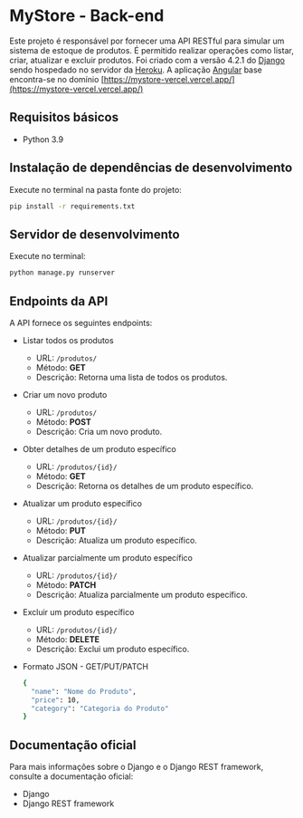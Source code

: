 # MyStore - Back-end

Este projeto é responsável por fornecer uma API RESTful para simular um sistema de estoque de produtos. É permitido realizar operações como listar, criar, atualizar e excluir produtos. Foi criado com a versão 4.2.1 do [Django](https://www.djangoproject.com/) sendo hospedado no servidor da [Heroku](https://heroku.com). A aplicação [Angular](https://github.com/angular/angular-cli) base encontra-se no domínio [https://mystore-vercel.vercel.app/](https://mystore-vercel.vercel.app/)


## Requisitos básicos
- Python 3.9

## Instalação de dependências de desenvolvimento
Execute no terminal na pasta fonte do projeto:
```bash
pip install -r requirements.txt
```

## Servidor de desenvolvimento
Execute no terminal:
```bash
python manage.py runserver
```

## Endpoints da API
A API fornece os seguintes endpoints:

- Listar todos os produtos
  - URL: `/produtos/`
  - Método: **GET**
  - Descrição: Retorna uma lista de todos os produtos.

- Criar um novo produto
  - URL: `/produtos/`
  - Método: **POST**
  - Descrição: Cria um novo produto.

- Obter detalhes de um produto específico
  - URL: `/produtos/{id}/`
  - Método: **GET**
  - Descrição: Retorna os detalhes de um produto específico.

- Atualizar um produto específico
  - URL: `/produtos/{id}/`
  - Método: **PUT**
  - Descrição: Atualiza um produto específico.

- Atualizar parcialmente um produto específico
  - URL: `/produtos/{id}/`
  - Método: **PATCH**
  - Descrição: Atualiza parcialmente um produto específico.

- Excluir um produto específico
  - URL: `/produtos/{id}/`
  - Método: **DELETE**
  - Descrição: Exclui um produto específico.

- Formato JSON - GET/PUT/PATCH
  ```bash
  {
    "name": "Nome do Produto",
    "price": 10,
    "category": "Categoria do Produto"
  }
  ```

## Documentação oficial
Para mais informações sobre o Django e o Django REST framework, consulte a documentação oficial:

- Django
- Django REST framework